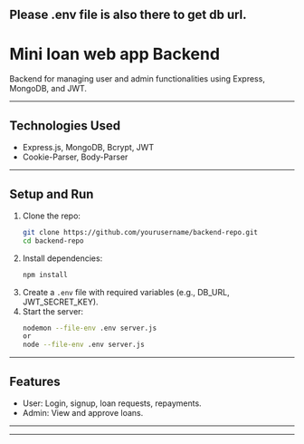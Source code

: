 
Please .env file is also there to get db url.
---

# **Mini loan web app Backend**

Backend for managing user and admin functionalities using Express, MongoDB, and JWT.

---

## **Technologies Used**
- Express.js, MongoDB, Bcrypt, JWT  
- Cookie-Parser, Body-Parser  

---

## **Setup and Run**
1. Clone the repo:
   ```bash
   git clone https://github.com/yourusername/backend-repo.git
   cd backend-repo
   ```
2. Install dependencies:
   ```bash
   npm install
   ```
3. Create a `.env` file with required variables (e.g., DB_URL, JWT_SECRET_KEY).  
4. Start the server:
   ```bash
   nodemon --file-env .env server.js
   or
   node --file-env .env server.js
   ```

---

## **Features**
- User: Login, signup, loan requests, repayments.  
- Admin: View and approve loans.  

--- 


--- 


